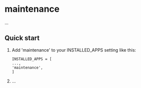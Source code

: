 maintenance
================

...

Quick start
-----------

1. Add 'maintenance' to your INSTALLED_APPS setting like this:

   ```
   INSTALLED_APPS = [
   ...,
   'maintenance',
   ]
   ```

2. ...